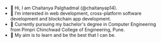 - 👋 Hi, I am Chaitanya Palghadmal (@chaitanyap14).
- 👀 I’m interested in web development, cross-platform software development and blockchain app development.
- 🌱 Currently pursuing my bachelor's degree in Computer Engineering from Pimpri Chinchwad College of Engineering, Pune.
- 💞️ My aim is to learn and be the best that I can be.

<!---
chaitanyap14/chaitanyap14 is a ✨ special ✨ repository because its `README.md` (this file) appears on your GitHub profile.
You can click the Preview link to take a look at your changes.
--->
